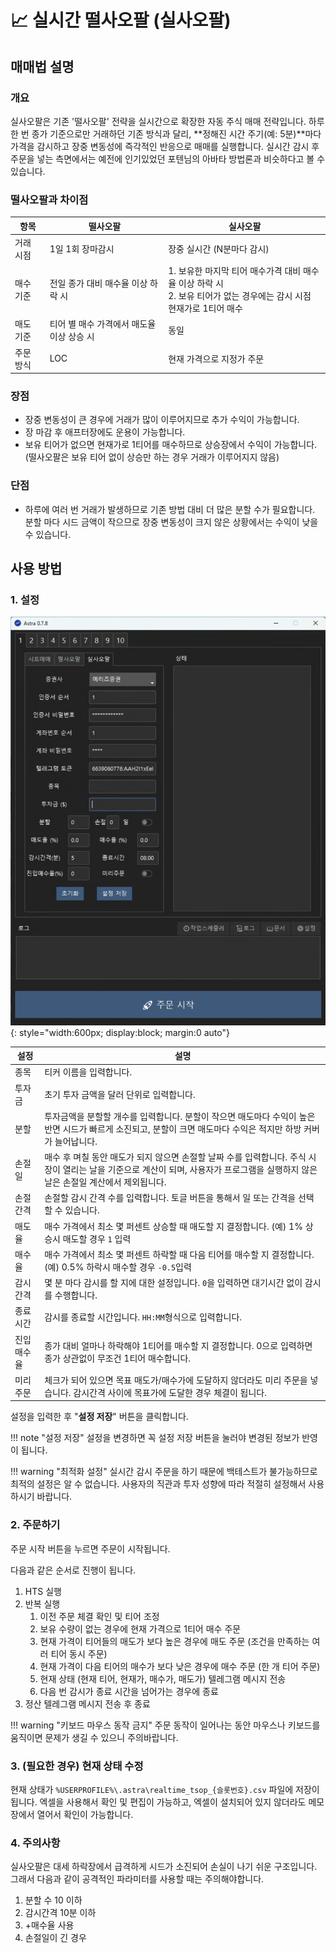 # 📈 실시간 떨사오팔 (실사오팔)

## 매매법 설명

### 개요

실사오팔은 기존 '떨사오팔' 전략을 실시간으로 확장한 자동 주식 매매 전략입니다. 하루 한 번 종가 기준으로만 거래하던 기존 방식과 달리, **정해진 시간 주기(예: 5분)**마다 가격을 감시하고 장중 변동성에 즉각적인 반응으로 매매를 실행합니다. 실시간 감시 후 주문을 넣는 측면에서는 예전에 인기있었던 포텐님의 아바타 방법론과 비슷하다고 볼 수 있습니다.

### 떨사오팔과 차이점
|항목|떨사오팔|실사오팔|
|---|------|-----|
| 거래 시점 | 1일 1회 장마감시                   | 장중 실시간 (N분마다 감시)|
| 매수 기준 | 전일 종가 대비 매수율 이상 하락 시      | 1. 보유한 마지막 티어 매수가격 대비 매수율 이상 하락 시 <br>2. 보유 티어가 없는 경우에는 감시 시점 현재가로 1티어 매수|
| 매도 기준 | 티어 별 매수 가격에서 매도율 이상 상승 시 | 동일 |
| 주문 방식 | LOC | 현재 가격으로 지정가 주문 |

### 장점
- 장중 변동성이 큰 경우에 거래가 많이 이루어지므로 추가 수익이 가능합니다.
- 장 마감 후 애프터장에도 운용이 가능합니다.
- 보유 티어가 없으면 현재가로 1티어를 매수하므로 상승장에서 수익이 가능합니다. (떨사오팔은 보유 티어 없이 상승만 하는 경우 거래가 이루어지지 않음)
 
### 단점
- 하루에 여러 번 거래가 발생하므로 기존 방법 대비 더 많은 분할 수가 필요합니다. 분할 마다 시드 금액이 작으므로 장중 변동성이 크지 않은 상황에서는 수익이 낮을 수 있습니다.

## 사용 방법
### 1. 설정
![](images/realtime_tsop.png){: style="width:600px; display:block; margin:0 auto"}

|설정|설명|
|---|---|
| 종목| 티커 이름을 입력합니다.|
| 투자금| 초기 투자 금액을 달러 단위로 입력합니다.|
| 분할| 투자금액을 분할할 개수를 입력합니다. 분할이 작으면 매도마다 수익이 높은 반면 시드가 빠르게 소진되고, 분할이 크면 매도마다 수익은 적지만 하방 커버가 늘어납니다.|
| 손절일| 매수 후 며칠 동안 매도가 되지 않으면 손절할 날짜 수를 입력합니다. 주식 시장이 열리는 날을 기준으로 계산이 되며, 사용자가 프로그램을 실행하지 않은 날은 손절일 계산에서 제외됩니다.|
| 손절간격| 손절할 감시 간격 수를 입력합니다. 토글 버튼을 통해서 일 또는 간격을 선택할 수 있습니다.|
| 매도율| 매수 가격에서 최소 몇 퍼센트 상승할 때 매도할 지 결정합니다. (예) 1% 상승시 매도할 경우 `1` 입력|
| 매수율| 매수 가격에서 최소 몇 퍼센트 하락할 때 다음 티어를 매수할 지 결정합니다. (예) 0.5% 하락시 매수할 경우 `-0.5`입력|
| 감시간격| 몇 분 마다 감시를 할 지에 대한 설정입니다. `0`을 입력하면 대기시간 없이 감시를 수행합니다.|
| 종료시간| 감시를 종료할 시간입니다. `HH:MM`형식으로 입력합니다.|
| 진입매수율| 종가 대비 얼마나 하락해야 1티어를 매수할 지 결정합니다. 0으로 입력하면 종가 상관없이 무조건 1티어 매수합니다.|
| 미리주문| 체크가 되어 있으면 목표 매도가/매수가에 도달하지 않더라도 미리 주문을 넣습니다. 감시간격 사이에 목표가에 도달한 경우 체결이 됩니다.|

설정을 입력한 후 "**설정 저장**" 버튼을 클릭합니다.

!!! note "설정 저장"
    설정을 변경하면 꼭 설정 저장 버튼을 눌러야 변경된 정보가 반영이 됩니다.

!!! warning "최적화 설정"
    실시간 감시 주문을 하기 때문에 백테스트가 불가능하므로 최적의 설정은 알 수 없습니다. 사용자의 직관과 투자 성향에 따라 적절히 설정해서 사용하시기 바랍니다.

### 2. 주문하기
주문 시작 버튼을 누르면 주문이 시작됩니다.

다음과 같은 순서로 진행이 됩니다.

1. HTS 실행
2. 반복 실행
      1. 이전 주문 체결 확인 및 티어 조정
      2. 보유 수량이 없는 경우에 현재 가격으로 1티어 매수 주문
      2. 현재 가격이 티어들의 매도가 보다 높은 경우에 매도 주문 (조건을 만족하는 여러 티어 동시 주문)
      3. 현재 가격이 다음 티어의 매수가 보다 낮은 경우에 매수 주문 (한 개 티어 주문)
      4. 현재 상태 (현재 티어, 현재가, 매수가, 매도가) 텔레그램 메시지 전송
      5. 다음 번 감시가 종료 시간을 넘어가는 경우에 종료
3. 정산 텔레그램 메시지 전송 후 종료

!!! warning "키보드 마우스 동작 금지"
    주문 동작이 일어나는 동안 마우스나 키보드를 움직이면 문제가 생길 수 있으니 주의바랍니다.

### 3. (필요한 경우) 현재 상태 수정
현재 상태가 `%USERPROFILE%\.astra\realtime_tsop_{슬롯번호}.csv` 파일에 저장이 됩니다. 엑셀을 사용해서 확인 및 편집이 가능하고, 엑셀이 설치되어 있지 않더라도 메모장에서 열어서 확인이 가능합니다. 

### 4. 주의사항
실사오팔은 대세 하락장에서 급격하게 시드가 소진되어 손실이 나기 쉬운 구조입니다. 그래서 다음과 같이 공격적인 파라미터를 사용할 때는 주의해야합니다.

1. 분할 수 10 이하
2. 감시간격 10분 이하
3. +매수율 사용
4. 손절일이 긴 경우

